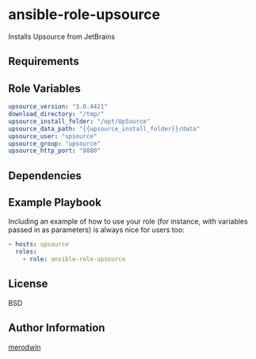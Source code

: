 ansible-role-upsource
=========

Installs Upsource from JetBrains

Requirements
------------


Role Variables
--------------
``` yaml
upsource_version: "3.0.4421"
download_directory: "/tmp/"
upsource_install_folder: "/opt/UpSource"
upsource_data_path: "{{upsource_install_folder}}/data"
upsource_user: "upsource"
upsource_group: "upsource"
upsource_http_port: "8080"
```

Dependencies
------------


Example Playbook
----------------

Including an example of how to use your role (for instance, with variables passed in as parameters) is always nice for users too:

``` yaml
- hosts: upsource
  roles:
    - role: ansible-role-upsource
```
License
-------

BSD

Author Information
------------------

[merodwin](hhtps://www.github.com/merodwin)
